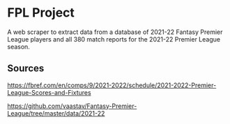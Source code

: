# FPL Project

A web scraper to extract data from a database of 2021-22 Fantasy Premier League players and all 380 match reports for the 2021-22 Premier League season.

## Sources
https://fbref.com/en/comps/9/2021-2022/schedule/2021-2022-Premier-League-Scores-and-Fixtures

https://github.com/vaastav/Fantasy-Premier-League/tree/master/data/2021-22

